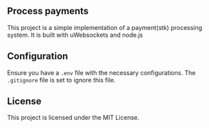 ## Process payments
This project is a simple implementation of a payment(stk) processing system. It is built with uWebsockets and node.js

## Configuration
Ensure you have a `.env` file with the necessary configurations. The `.gitignore` file is set to ignore this file.

## License
This project is licensed under the MIT License.
```